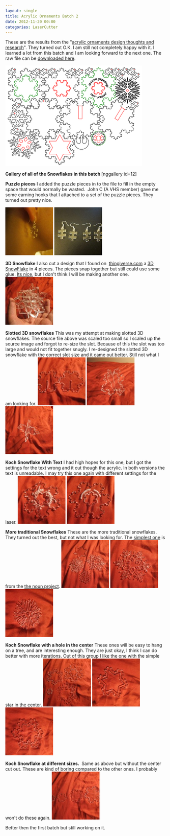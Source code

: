 ```yaml
---
layout: single
title: Acrylic Ornaments Batch 2
date: 2012-11-20 00:00
categories: LaserCutter
---
```

These are the results from the "<a href="/acrylic-ornaments-design-thoughts-an-research/">acrylic ornaments design thoughts and research</a>". They turned out O.K. I am still not completely happy with it. I learned a lot from this batch and I am looking forward to the next one. The raw file can be <a href="http://www.abluestar.com/files/uploads/2012/nov/Kock_snowflake_v1.svg">downloaded here</a>.

<a href="/public/uploads/2012/11/Kock_snowflake_v11.png"><img class="alignnone size-full wp-image-3020" title="Kock_snowflake_v1" src="/public/uploads/2012/11/Kock_snowflake_v11.png" alt="" width="430" height="314" /></a>

<strong>Gallery of all of the Snowflakes in this batch
</strong>[nggallery id=12]

<strong>Puzzle pieces</strong>
I added the puzzle pieces in to the file to fill in the empty space that would normally be wasted.  John C (A VHS member) gave me some earning hooks that I attached to a set of the puzzle pieces. They turned out pretty nice.

<a href="/public/uploads/2012/11/img_6212.jpg"><img class="alignnone size-thumbnail wp-image-3023" title="img_6212" src="/public/uploads/2012/11/img_6212-150x150.jpg" alt="" width="150" height="150" /></a> <a href="/public/uploads/2012/11/img_6213.jpg"><img class="alignnone size-thumbnail wp-image-3024" title="img_6213" src="/public/uploads/2012/11/img_6213-150x150.jpg" alt="" width="150" height="150" /></a>

<strong>3D Snowflake</strong>
I also cut a design that I found on  <a href="http://www.thingiverse.com/">thingiverse.com</a> a <a href="http://www.thingiverse.com/thing:5008">3D SnowFlake</a> in 4 pieces. The pieces snap together but still could use some glue. <a href="http://www.thingiverse.com/derivative:44568">Its nice</a>, but I don't think I will be making another one.
<a href="/public/uploads/2012/11/img_61891.jpg"><img class="alignnone size-thumbnail wp-image-3026" title="img_6189" src="/public/uploads/2012/11/img_61891-150x150.jpg" alt="" width="150" height="150" /></a>

<strong>Slotted 3D snowflakes</strong>
This was my attempt at making slotted 3D snowflakes. The source file above was scaled too small so I scaled up the source image and forgot to re-size the slot. Because of this the slot was too large and would not fit together snugly. I re-designed the slotted 3D snowflake with the correct slot size and it came out better. Still not what I am looking for.
<a href="/public/uploads/2012/11/img_6190.jpg"><img class="alignnone size-thumbnail wp-image-3028" title="img_6190" src="/public/uploads/2012/11/img_6190-150x150.jpg" alt="" width="150" height="150" /></a> <a href="/public/uploads/2012/11/img_6193.jpg"><img class="alignnone size-thumbnail wp-image-3029" title="img_6193" src="/public/uploads/2012/11/img_6193-150x150.jpg" alt="" width="150" height="150" /></a> <a href="/public/uploads/2012/11/img_6192.jpg"><img class="alignnone size-thumbnail wp-image-3030" title="img_6192" src="/public/uploads/2012/11/img_6192-150x150.jpg" alt="" width="150" height="150" /></a>

<strong>Koch Snowflake With Text</strong>
I had high hopes for this one, but I got the settings for the text wrong and it cut though the acrylic. In both versions the text is unreadable. I may try this one again with different settings for the laser.
<a href="/public/uploads/2012/11/img_6195.jpg"><img class="alignnone size-thumbnail wp-image-3031" title="img_6195" src="/public/uploads/2012/11/img_6195-150x150.jpg" alt="" width="150" height="150" /></a> <a href="/public/uploads/2012/11/img_61961.jpg"><img class="alignnone size-thumbnail wp-image-3033" title="img_6196" src="/public/uploads/2012/11/img_61961-150x150.jpg" alt="" width="150" height="150" /></a>

<strong>More traditional Snowflakes</strong>
These are the more traditional snowflakes. They turned out the best, but not what I was looking for. The <a href="http://thenounproject.com/noun/snowflake/#icon-No3777">simplest one</a> is from the <a href="http://thenounproject.com/">the noun project</a>.
<a href="/public/uploads/2012/11/img_6197.jpg"><img class="alignnone size-thumbnail wp-image-3035" title="img_6197" src="/public/uploads/2012/11/img_6197-150x150.jpg" alt="" width="150" height="150" /></a> <a href="/public/uploads/2012/11/img_6198.jpg"><img class="alignnone size-thumbnail wp-image-3036" title="img_6198" src="/public/uploads/2012/11/img_6198-150x150.jpg" alt="" width="150" height="150" /></a> <a href="/public/uploads/2012/11/img_6199.jpg"><img class="alignnone size-thumbnail wp-image-3037" title="img_6199" src="/public/uploads/2012/11/img_6199-150x150.jpg" alt="" width="150" height="150" /></a>

<strong>Koch Snowflake with a hole in the center</strong>
These ones will be easy to hang on a tree, and are interesting enough. They are just okay, I think I can do better with more iterations. Out of this group I like the one with the simple star in the center.
<a href="/public/uploads/2012/11/img_6202.jpg"><img class="alignnone size-thumbnail wp-image-3038" title="img_6202" src="/public/uploads/2012/11/img_6202-150x150.jpg" alt="" width="150" height="150" /></a> <a href="/public/uploads/2012/11/img_6204.jpg"><img class="alignnone size-thumbnail wp-image-3039" title="img_6204" src="/public/uploads/2012/11/img_6204-150x150.jpg" alt="" width="150" height="150" /></a> <a href="/public/uploads/2012/11/img_6205.jpg"><img class="alignnone size-thumbnail wp-image-3040" title="img_6205" src="/public/uploads/2012/11/img_6205-150x150.jpg" alt="" width="150" height="150" /></a>

<strong>Koch Snowflake at different sizes. </strong>
Same as above but without the center cut out. These are kind of boring compared to the other ones. I probably won't do these again.
<a href="/public/uploads/2012/11/img_6207.jpg"><img class="alignnone size-thumbnail wp-image-3041" title="img_6207" src="/public/uploads/2012/11/img_6207-150x150.jpg" alt="" width="150" height="150" /></a>

Better then the first batch but still working on it.

